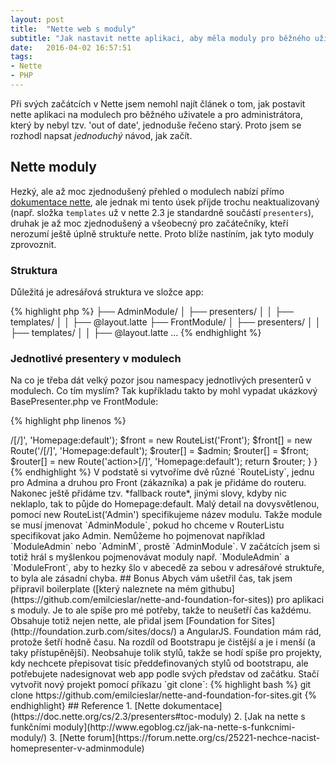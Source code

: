 ```yaml
---
layout: post
title:  "Nette web s moduly"
subtitle: "Jak nastavit nette aplikaci, aby měla moduly pro běžného uživatele a pro admina"
date:   2016-04-02 16:57:51
tags:
- Nette
- PHP
---
```


Při svých začátcích v Nette jsem nemohl najít článek o tom, jak postavit nette aplikaci na modulech pro běžného uživatele a pro administrátora, který by nebyl tzv. 'out of date', jednoduše řečeno starý. Proto jsem se rozhodl napsat *jednoduchý* návod, jak začít.

## Nette moduly
Hezký, ale až moc zjednodušený přehled o modulech nabízí přímo [dokumentace nette](https://doc.nette.org/cs/2.3/presenters#toc-moduly), ale jednak mi tento úsek příjde trochu neaktualizovaný (např. složka `templates` už v nette 2.3 je standardně součástí `presenters`), druhak je až moc zjednodušený a všeobecný pro začátečníky, kteří nerozumí ještě úplně struktuře nette. Proto blíže nastíním, jak tyto moduly zprovoznit.

### Struktura
Důležitá je adresářová struktura ve složce app:

{% highlight php %}
├── AdminModule/
│   ├── presenters/
│   │   ├── templates/
│   │   ├── @layout.latte
├── FrontModule/
│   ├── presenters/
│   │   ├── templates/
│   │   ├── @layout.latte
...
{% endhighlight %}

### Jednotlivé presentery v modulech
Na co je třeba dát velký pozor jsou namespacy jednotlivých presenterů v modulech. Co tím myslím? Tak kupříkladu takto by mohl vypadat ukázkový BasePresenter.php ve FrontModule:

{% highlight php linenos %}
<?php

namespace FrontModule; // FrontModule !!!!!

use Nette;

abstract class BasePresenter extends Nette\Application\UI\Presenter
{

  public function __construct()
  {

  }

}
{% endhighlight %}

Nejdůležitější je řádek 3, `namespace FrontModule;`. Tento řádek musí být v __KAŽDÉM__ presenteru ve FrontModulu. Možná už tušíte, že naopak v `AdminModule` tento řádek bude namespace `AdminModule;`. Na tyto detaily je třeba dát pozor, protože jinak vás bude bolet hlava z chyb, se kterými se setkáte.

## Config
Dále nesmíme opomenout na application mapping v config souboru. Defaultně máme nastaveno následovně.

{% highlight neon %}
application:
	errorPresenter: Error
	mapping:
		*: App\*Module\Presenters\*Presenter
{% endhighlight %}

Config ale změníme takto:

{% highlight neon %}
application:
	errorPresenter: Error
	mapping:
		*: *Module\*Presenter
{% endhighlight %}

Touto malou, ale důležitou úpravou zajistíme, že se moduly budou správně načítat. Dejte pozor také na konfiguraci `errorPresenter`, který momentálně směřuje do slepé uličky vzhledem k tomu, že máme nakonfigurované moduly. Pokud chceme mít společný `errorPresenter` v jednom modulu (např. ve `FrontModule`), změníme konfiguraci následovně.

{% highlight neon %}
application:
	errorPresenter: Front:Error
	mapping:
		*: *Module\*Presenter
{% endhighlight %}

Na [nette foru](https://forum.nette.org/cs/) můžete nalézt i řešení `errorPresenteru` pro každý modul zvlášť, to už ale nechám na vás.

### RouterFactory
Poslední věcí je routování. Abychom byli schopni nasměrovat uživatele na dané moduly (a jejich presentery), potřebujeme několik úprav v našich routách. Následující kód ukazuje, jak by naše routy mohly vypadat.

{% highlight php linenos %}
<?php

namespace App;

use Nette;
use Nette\Application\Routers\RouteList; // Nezapomeňte přidat RouteList!!!
use Nette\Application\Routers\Route;


class RouterFactory
{

	/**
	 * @return Nette\Application\IRouter
	 */
	public static function createRouter()
	{
		$router = new RouteList;

		$admin = new RouteList('Admin');
		$admin[] = new Route('admin/<presenter>/<action>[/<id>]', 'Homepage:default');

		$front = new RouteList('Front');
		$front[] = new Route('<presenter>/<action>[/<id>]', 'Homepage:default');

		$router[] = $admin;
		$router[] = $front;

		$router[] = new Route('<presenter/>action>[/<id>]', 'Homepage:default');

		return $router;
	}

}
{% endhighlight %}

V podstatě si vytvoříme dvě různé `RouteListy`, jednu pro Admina a druhou pro Front (zákazníka) a pak je přidáme do routeru. Nakonec ještě přidáme tzv. *fallback route*, jinými slovy, kdyby nic neklaplo, tak to půjde do Homepage:default. Malý detail na dovysvětlenou, pomocí new RouteList('Admin') specifikujeme název modulu. Takže module se musí jmenovat `AdminModule`, pokud ho chceme v RouterListu specifikovat jako Admin. Nemůžeme ho pojmenovat například `ModuleAdmin` nebo `AdminM`, prostě `AdminModule`. V začátcích jsem si totiž hrál s myšlenkou pojmenovávat moduly např. `ModuleAdmin` a `ModuleFront`, aby to hezky šlo v abecedě za sebou v adresářové struktuře, to byla ale zásadní chyba.

## Bonus
Abych vám ušetřil čas, tak jsem připravil boilerplate ([který naleznete na mém githubu](https://github.com/emilcieslar/nette-and-foundation-for-sites)) pro aplikaci s moduly. Je to ale spíše pro mé potřeby, takže to neušetří čas každému. Obsahuje totiž nejen nette, ale přidal jsem [Foundation for Sites](http://foundation.zurb.com/sites/docs/) a AngularJS. Foundation mám rád, protože šetří hodně času. Na rozdíl od Bootstrapu je čistější a je i menší (a taky přístupěnější). Neobsahuje tolik stylů, takže se hodí spíše pro projekty, kdy nechcete přepisovat tisíc předdefinovaných stylů od bootstrapu, ale potřebujete nadesignovat web app podle svých představ od začátku. Stačí vytvořit nový projekt pomocí příkazu `git clone`:

{% highlight bash %}
git clone https://github.com/emilcieslar/nette-and-foundation-for-sites.git
{% endhighlight}


## Reference

1. [Nette dokumentace](https://doc.nette.org/cs/2.3/presenters#toc-moduly)
2. [Jak na nette s funkčními moduly](http://www.egoblog.cz/jak-na-nette-s-funkcnimi-moduly/)
3. [Nette forum](https://forum.nette.org/cs/25221-nechce-nacist-homepresenter-v-adminmodule)
